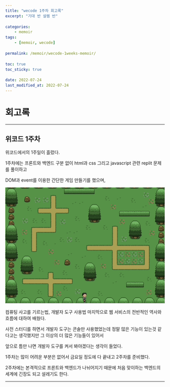 ```yaml
---
title: "wecode 1주차 회고록"
excerpt: "기대 반 설렘 반"

categories:
    - memoir
tags:
    - [memoir, wecode]

permalink: /memoir/wecode-1weeks-memoir/

toc: true
toc_sticky: true

date: 2022-07-24
last_modified_at: 2022-07-24
---
```


# 회고록

---

## 위코드 1주차

위코드에서의 1주일이 흘렀다.

1주차에는 프론트와 백엔드 구분 없이 html과 css 그리고 javascript 관련 replit 문제를 풀이하고

DOM과 event를 이용한 간단한 게임 만들기를 했으며,

![](../../assets/images/posts_img/memoir/2022-07-24-wecode1week1.gif)

컴퓨팅 사고를 기르는법, 개발자 도구 사용법 마지막으로 웹 서비스의 전반적인 역사와 흐름에 대하여 배웠다.

사전 스터디를 하면서 개발자 도구는 콘솔만 사용했었는데 정말 많은 기능이 있는것 같다고는 생각했지만 그 이상의 더 많은 기능들이 있어서

앞으로 틈만 나면 개발자 도구를 켜서 봐야겠다는 생각이 들었다.

1주차는 많이 어려운 부분은 없어서 금요일 정도에 다 끝내고 2주차를 준비했다.

2주차에는 본격적으로 프론트와 백엔드가 나뉘어지기 때문에 처음 맞이하는 백엔드의 세계에 긴장도 되고 설레기도 한다.

---
